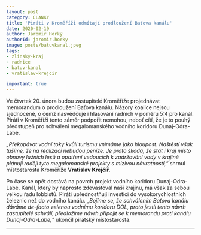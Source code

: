 ```yaml
---
layout: post
category: CLANKY
title: 'Piráti v Kroměříži odmítají prodloužení Baťova kanálu'
date: 2020-02-19
author: Jaromír Horký
authorId: jaromir.horky
image: posts/batuvkanal.jpeg
tags: 
- zlinsky-kraj
- radnice
- batuv-kanal
- vratislav-krejcir

important: true
---
```


Ve čtvrtek 20. února budou zastupitelé Kroměříže projednávat memorandum o prodloužení Baťova kanálu. Názory koalice nejsou sjednocené, o čemž nasvědčuje i hlasování radních v poměru 5:4 pro kanál. Piráti v Kroměříži tento záměr podpořit nemohou, neboť cítí, že je to pouhý předstupeň pro schválení megalomanského vodního koridoru Dunaj-Odra-Labe. 

*„Překopávat vodní toky kvůli turismu vnímáme jako hloupost. Naštěstí však tušíme, že na realizaci nebudou peníze. Je proto škoda, že stát i kraj místo obnovy lužních lesů a opatření vedoucích k zadržování vody v krajině plánují raději tyto megalomanské projekty s mizivou návratností,“* shrnul místostarosta Kroměříže **Vratislav Krejčíř**. 

Po čase se opět dostává na povrch projekt vodního koridoru Dunaj-Odra-Labe. Kanál, který by naprosto zdevastoval naši krajinu, má však za sebou velkou řadu lobbistů. Piráti upřednostňují investici do vysokorychlostních železnic než do vodního kanálu. *„Bojíme se, že schválením Baťova kanálu dáváme de-facto zelenou vodnímu koridoru DOL, proto jestli tento návrh zastupitelé schválí, předložíme návrh připojit se k memorandu proti kanálu Dunaj-Odra-Labe,“* ukončil pirátský místostarosta.

---
